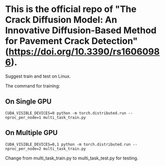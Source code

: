 # This is the official repo of "The Crack Diffusion Model: An Innovative Diffusion-Based Method for Pavement Crack Detection"(https://doi.org/10.3390/rs16060986).

Suggest train and test on Linux.

The command for training:

## On Single GPU

```
CUDA_VISIBLE_DEVICES=0 python -m torch.distributed.run --nproc_per_node=1 multi_task_train.py
```

## On Multiple GPU

```
CUDA_VISIBLE_DEVICES=0,1 python -m torch.distributed.run --nproc_per_node=2 multi_task_train.py
```

Change from multi_task_train.py to multi_task_test.py for testing.
